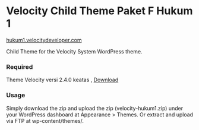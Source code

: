 Velocity Child Theme Paket F Hukum 1
=================
[hukum1.velocitydeveloper.com](https://hukum1.velocitydeveloper.com/)

Child Theme for the Velocity System WordPress theme.

### Required
Theme Velocity versi 2.4.0 keatas , [Download](https://github.com/VelocityDeveloper/velocity/releases/)

### Usage
Simply download the zip and upload the zip (velocity-hukum1.zip) under your WordPress dashboard at Appearance > Themes. Or extract and upload via FTP at wp-content/themes/.

